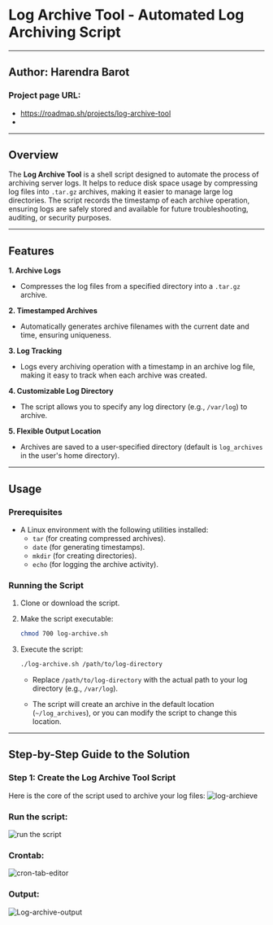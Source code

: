 # Log Archive Tool - Automated Log Archiving Script
---

## **Author:** Harendra Barot  
### Project page URL:  
- https://roadmap.sh/projects/log-archive-tool
- 

---

## Overview

The **Log Archive Tool** is a shell script designed to automate the process of archiving server logs. It helps to reduce disk space usage by compressing log files into `.tar.gz` archives, making it easier to manage large log directories. The script records the timestamp of each archive operation, ensuring logs are safely stored and available for future troubleshooting, auditing, or security purposes.

---

## Features

**1. Archive Logs**
- Compresses the log files from a specified directory into a `.tar.gz` archive.

**2. Timestamped Archives**
- Automatically generates archive filenames with the current date and time, ensuring uniqueness.

**3. Log Tracking**
- Logs every archiving operation with a timestamp in an archive log file, making it easy to track when each archive was created.

**4. Customizable Log Directory**
- The script allows you to specify any log directory (e.g., `/var/log`) to archive.

**5. Flexible Output Location**
- Archives are saved to a user-specified directory (default is `log_archives` in the user's home directory).

---

## Usage

### Prerequisites

- A Linux environment with the following utilities installed:
   - `tar` (for creating compressed archives).
   - `date` (for generating timestamps).
   - `mkdir` (for creating directories).
   - `echo` (for logging the archive activity).

### Running the Script

1. Clone or download the script.
2. Make the script executable:
    ```bash
    chmod 700 log-archive.sh
    ```

3. Execute the script:
    ```bash
    ./log-archive.sh /path/to/log-directory
    ```

   - Replace `/path/to/log-directory` with the actual path to your log directory (e.g., `/var/log`).

   - The script will create an archive in the default location (`~/log_archives`), or you can modify the script to change this location.

---

## Step-by-Step Guide to the Solution

### Step 1: Create the Log Archive Tool Script

Here is the core of the script used to archive your log files:
![log-archieve](https://github.com/user-attachments/assets/40ab3a81-94e7-4af3-a0e0-e7fa22a62c51)
### Run the script:
![run the script](https://github.com/user-attachments/assets/76fbe496-dabb-4a81-8959-fcb44d0ce33f)
### Crontab:
![cron-tab-editor](https://github.com/user-attachments/assets/8f0fee37-91be-4e55-a728-bca2b1867a83)
### Output:
![Log-archive-output](https://github.com/user-attachments/assets/ef7b2891-4a41-4d46-98b0-697114cefe62)




